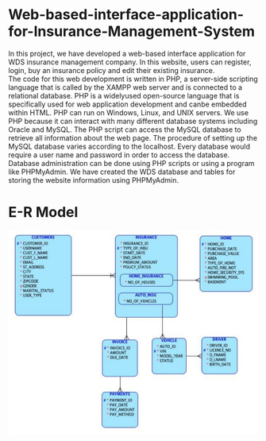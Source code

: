 # Web-based-interface-application-for-Insurance-Management-System
In this project, we have developed a web-based interface application for WDS insurance management company. In this website, users can register, login, buy an insurance policy and edit their existing insurance. 
<br/>
The code for this web development is written in PHP, a server-side scripting language that is called by the XAMPP web server and is connected to a relational database. PHP is a widelyused open-source language that is specifically used for web application development and canbe embedded within HTML. PHP can run on Windows, Linux, and UNIX servers. We use PHP because it can interact with many different database systems including Oracle and MySQL. The PHP script can access the MySQL database to retrieve all information about the web page. The procedure of setting up the MySQL database varies according to the localhost. Every database would require a user name and password in order to access the database. Database administration can be done using PHP scripts or using a program like PHPMyAdmin. We have created the WDS database and tables for storing the website information using
PHPMyAdmin. 

# E-R Model
![image](https://github.com/shettibhagya/Web-based-interface-application-for-Insurance-Management-System/blob/98a6c6e7f855ad2fd5ce6cd6ec54391ae320160e/Logical%20Model.JPG)
